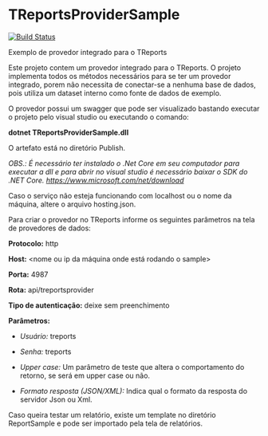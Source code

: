 # TReportsProviderSample
[![Build Status][travis-image]][travis-url] 

Exemplo de provedor integrado para o TReports

Este projeto contem um provedor integrado para o TReports. O projeto implementa todos os métodos necessários para se ter um provedor integrado, 
porem não necessita de conectar-se a nenhuma base de dados, pois utiliza um dataset interno como fonte de dados de exemplo.

O provedor possui um swagger que pode ser visualizado bastando executar o projeto pelo visual studio ou executando o comando:

**dotnet TReportsProviderSample.dll**

O artefato está no diretório Publish.

*OBS.: É necessário ter instalado o .Net Core em seu computador para executar a dll e para abrir no visual studio é necessário baixar o SDK do .NET Core.
https://www.microsoft.com/net/download*

Caso o serviço não esteja funcionando com localhost ou o nome da máquina, altere o arquivo hosting.json.

Para criar o provedor no TReports informe os seguintes parâmetros na tela de provedores de dados:

**Protocolo:** http

**Host:** <nome ou ip da máquina onde está rodando o sample>

**Porta:** 4987

**Rota:** api/treportsprovider

**Tipo de autenticação:** deixe sem preenchimento

**Parâmetros:**

* *Usuário:* treports

* *Senha:* treports

* *Upper case:* Um parâmetro de teste que altera o comportamento do retorno, se será em upper case ou não.

* *Formato resposta (JSON/XML):* Indica qual o formato da resposta do servidor Json ou Xml.

Caso queira testar um relatório, existe um template no diretório ReportSample e pode ser importado pela tela de relatórios.

[travis-image]:https://travis-ci.org/totvs/treports-provider-sample.svg?branch=master
[travis-url]:https://travis-ci.org/totvs/treports-provider-sample
